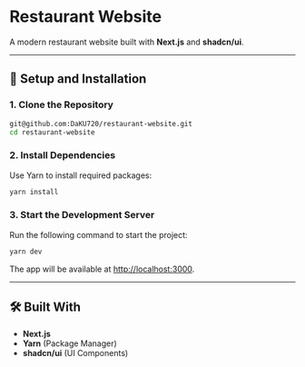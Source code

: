 # Restaurant Website

A modern restaurant website built with **Next.js** and **shadcn/ui**.

---

## 🚀 Setup and Installation

### 1. Clone the Repository
```bash
git@github.com:DaKU720/restaurant-website.git
cd restaurant-website
```

### 2. Install Dependencies
Use Yarn to install required packages:
```bash
yarn install
```

### 3. Start the Development Server
Run the following command to start the project:
```bash
yarn dev
```

The app will be available at [http://localhost:3000](http://localhost:3000).

---

## 🛠 Built With
- **Next.js**
- **Yarn** (Package Manager)
- **shadcn/ui** (UI Components)